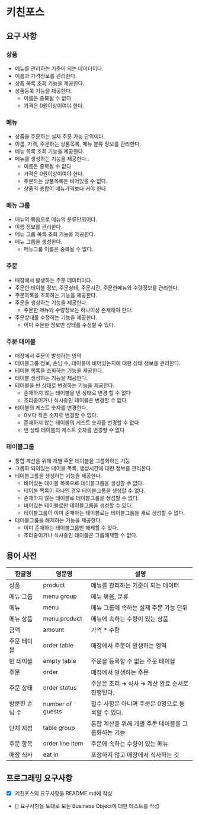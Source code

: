 # 키친포스

## 요구 사항

### 상품
- 메뉴를 관리하는 기준이 되는 데이터이다. 
- 이름과 가격정보를 관리한다.
- 상품 목록 조회 기능을 제공한다.
- 상품등록 기능을 제공한다.
  - 이름은 중복될 수 없다
  - 가격은 0원이상이여야 한다.

### 메뉴
- 상품을 주문하는 실제 주문 가능 단위이다.
- 이름, 가격, 주문하는 상품목록, 메뉴 분류 정보를 관리한다.
- 메뉴 목록 조회 기능을 제공한다.
- 메뉴를 생성하는 기능을 제공한다..
  - 이름은 중복될 수 없다
  - 가격은 0원이상이여야 한다.
  - 주문하는 상품목록은 비어있을 수 없다.
  - 상품의 총합이 메뉴가격보다 커야 한다.

### 메뉴 그룹
- 메뉴의 묶음으로 메뉴의 분류단위이다.
- 이름 정보를 관리한다.
- 메뉴 그룹 목록 조회 기능을 제공한다.
- 메뉴 그룹을 생성한다.
  - 메뉴그룹 이름은 중복될 수 없다.
  
### 주문
- 매장에서 발생하는 주문 데이터이다.
- 주문한 테이블 정보, 주문상태, 주문시간, 주문한메뉴와 수량정보를 관리한다.
- 주문목록을 조회하는 기능을 제공한다.
- 주문을 생성하는 기능을 제공한다.
  - 주문한 메뉴와 수량정보는 하나이상 존재해야 한다.
- 주문상태를 수정하는 기능을 제공한다.
  - 이미 주문한 정보만 상태를 수정할 수 있다.

### 주문 테이블
- 매장에서 주문이 발생하는 영역
- 테이블그룹 정보, 손님 수, 테이블이 비어있는지에 대한 상태 정보를 관리한다.
- 테이블 목록을 조회하는 기능을 제공한다.
- 테이블 생성하는 기능을 제공한다.
- 테이블을 빈 상태로 변경하는 기능을 제공한다.
  - 존재하지 않는 테이블을 빈 상태로 변경 할 수 없다
  - 조리중이거나 식사중인 테이블은 변경할 수 없다
- 테이블의 게스트 숫자를 변경한다.
  - 0보다 작은 숫자로 변경할 수 없다.
  - 존재하지 않는 테이블의 게스트 숫자를 변경할 수 없다
  - 빈 상태 테이블의 게스트 숫자를 변경할 수 없다

### 테이블그룹
- 통합 계산을 위해 개별 주문 테이블을 그룹화하는 기능
- 그룹화 되어있는 테이블 목록, 생성시간에 대한 정보를 관리한다.
- 테이블그룹을 생성하는 기능을 제공한다.
  - 비어있는 테이블 목록으로 테이블그룹을 생성할 수 없다.
  - 테이블 목록이 하나인 경우 테이블그룹을 생성할 수 없다.
  - 존재하지 않는 테이블로 테이블그룹을 생성할 수 없다.
  - 비어있는 테이블로만 테이블그룹을 생성할 수 있다.
  - 테이블그룹이 이미 존재하는 테이블로는 테이블그룹을 새로 생성할 수 없다.
- 테이블그룹을 해제하는 기능을 제공한다.
  - 이미 존재하는 테이블그룹만 해제할 수 있다.
  - 조리중이거나 식사중인 테이블은 그룹해제할 수 없다.

## 용어 사전

| 한글명 | 영문명 | 설명 |
| --- | --- | --- |
| 상품 | product | 메뉴를 관리하는 기준이 되는 데이터 |
| 메뉴 그룹 | menu group | 메뉴 묶음, 분류 |
| 메뉴 | menu | 메뉴 그룹에 속하는 실제 주문 가능 단위 |
| 메뉴 상품 | menu product | 메뉴에 속하는 수량이 있는 상품 |
| 금액 | amount | 가격 * 수량 |
| 주문 테이블 | order table | 매장에서 주문이 발생하는 영역 |
| 빈 테이블 | empty table | 주문을 등록할 수 없는 주문 테이블 |
| 주문 | order | 매장에서 발생하는 주문 |
| 주문 상태 | order status | 주문은 조리 ➜ 식사 ➜ 계산 완료 순서로 진행된다. |
| 방문한 손님 수 | number of guests | 필수 사항은 아니며 주문은 0명으로 등록할 수 있다. |
| 단체 지정 | table group | 통합 계산을 위해 개별 주문 테이블을 그룹화하는 기능 |
| 주문 항목 | order line item | 주문에 속하는 수량이 있는 메뉴 |
| 매장 식사 | eat in | 포장하지 않고 매장에서 식사하는 것 |

## 프로그래밍 요구사항
- [x] 키친포스의 요구사항을 README.md에 작성
- [] 요구사항을 토대로 모든 Business Object에 대한 테스트를 작성
